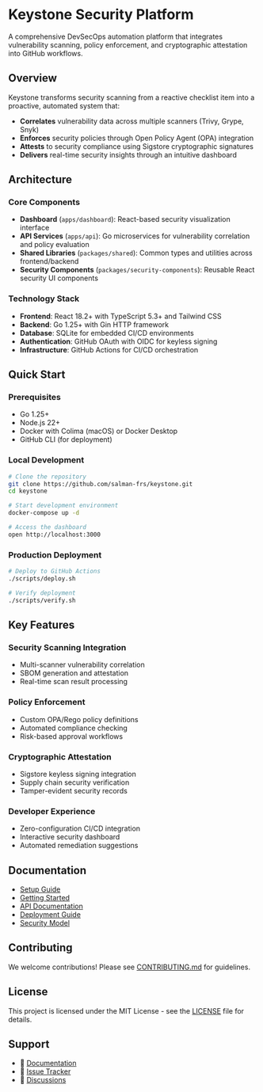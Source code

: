 # Keystone Security Platform

A comprehensive DevSecOps automation platform that integrates vulnerability scanning, policy enforcement, and cryptographic attestation into GitHub workflows.

## Overview

Keystone transforms security scanning from a reactive checklist item into a proactive, automated system that:

- **Correlates** vulnerability data across multiple scanners (Trivy, Grype, Snyk)
- **Enforces** security policies through Open Policy Agent (OPA) integration
- **Attests** to security compliance using Sigstore cryptographic signatures
- **Delivers** real-time security insights through an intuitive dashboard

## Architecture

### Core Components

- **Dashboard** (`apps/dashboard`): React-based security visualization interface
- **API Services** (`apps/api`): Go microservices for vulnerability correlation and policy evaluation
- **Shared Libraries** (`packages/shared`): Common types and utilities across frontend/backend
- **Security Components** (`packages/security-components`): Reusable React security UI components

### Technology Stack

- **Frontend**: React 18.2+ with TypeScript 5.3+ and Tailwind CSS
- **Backend**: Go 1.25+ with Gin HTTP framework
- **Database**: SQLite for embedded CI/CD environments
- **Authentication**: GitHub OAuth with OIDC for keyless signing
- **Infrastructure**: GitHub Actions for CI/CD orchestration

## Quick Start

### Prerequisites

- Go 1.25+
- Node.js 22+
- Docker with Colima (macOS) or Docker Desktop
- GitHub CLI (for deployment)

### Local Development

```bash
# Clone the repository
git clone https://github.com/salman-frs/keystone.git
cd keystone

# Start development environment
docker-compose up -d

# Access the dashboard
open http://localhost:3000
```

### Production Deployment

```bash
# Deploy to GitHub Actions
./scripts/deploy.sh

# Verify deployment
./scripts/verify.sh
```

## Key Features

### Security Scanning Integration
- Multi-scanner vulnerability correlation
- SBOM generation and attestation
- Real-time scan result processing

### Policy Enforcement
- Custom OPA/Rego policy definitions
- Automated compliance checking
- Risk-based approval workflows

### Cryptographic Attestation
- Sigstore keyless signing integration
- Supply chain security verification
- Tamper-evident security records

### Developer Experience
- Zero-configuration CI/CD integration
- Interactive security dashboard
- Automated remediation suggestions

## Documentation

- [Setup Guide](user-docs/setup.md)
- [Getting Started](user-docs/getting-started.md)
- [API Documentation](user-docs/api/)
- [Deployment Guide](user-docs/deployment/)
- [Security Model](user-docs/security/)

## Contributing

We welcome contributions! Please see [CONTRIBUTING.md](CONTRIBUTING.md) for guidelines.

## License

This project is licensed under the MIT License - see the [LICENSE](LICENSE) file for details.

## Support

- 📖 [Documentation](user-docs/)
- 🐛 [Issue Tracker](../../issues)
- 💬 [Discussions](../../discussions)